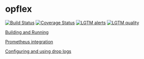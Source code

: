 # opflex

[![Build Status](https://travis-ci.org/noironetworks/opflex.svg?branch=master)](https://travis-ci.org/noironetworks/opflex.svg?branch=master)
[![Coverage Status](https://coveralls.io/repos/github/noironetworks/opflex/badge.svg?branch=master)](https://coveralls.io/github/noironetworks/opflex?branch=master)
[![LGTM alerts](https://img.shields.io/lgtm/alerts/g/noironetworks/opflex.svg?logo=lgtm&logoWidth=18)](https://lgtm.com/projects/g/noironetworks/opflex/alerts/)
[![LGTM quality](https://img.shields.io/lgtm/grade/cpp/g/noironetworks/opflex.svg?logo=lgtm&logoWidth=18)](https://lgtm.com/projects/g/noironetworks/opflex/context:cpp)

[Building and Running](docs/building_and_running.md)

[Prometheus integration](docs/prometheus.md)

[Configuring and using drop logs](docs/drop_logs.md)


